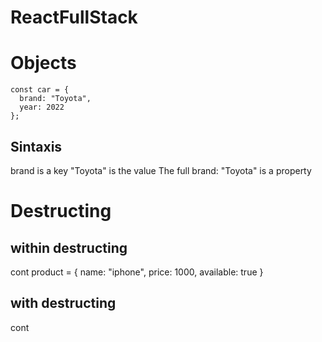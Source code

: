 # ReactFullStack

# Objects
```
const car = {
  brand: "Toyota",
  year: 2022
};
```
## Sintaxis
brand is a key
"Toyota" is the value
The full brand: "Toyota" is a property


# Destructing
## within destructing
cont product = {
    name: "iphone",
    price: 1000,
    available: true
}

## with destructing
cont  
